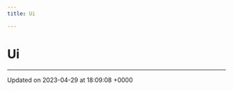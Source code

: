 ```yaml
---
title: Ui

---
```


# Ui








-------------------------------

Updated on 2023-04-29 at 18:09:08 +0000